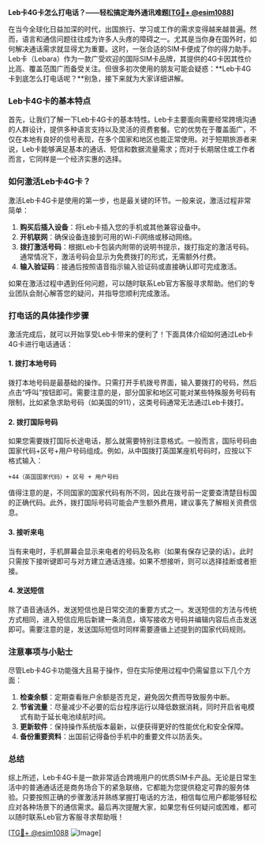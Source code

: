 **Leb卡4G卡怎么打电话？——轻松搞定海外通讯难题[[TG💪+ @esim1088](https://t.me/s/esim1088)]**

在当今全球化日益加深的时代，出国旅行、学习或工作的需求变得越来越普遍。然而，语言和通信问题往往成为许多人头疼的障碍之一。尤其是当你身在国外时，如何解决通话需求就显得尤为重要。这时，一张合适的SIM卡便成了你的得力助手。Leb卡（Lebara）作为一款广受欢迎的国际SIM卡品牌，其提供的4G卡因其性价比高、覆盖范围广而备受关注。但很多初次使用的朋友可能会疑惑：**Leb卡4G卡到底怎么打电话呢？**别急，接下来就为大家详细讲解。

### Leb卡4G卡的基本特点

首先，让我们了解一下Leb卡4G卡的基本特性。Leb卡主要面向需要经常跨境沟通的人群设计，提供多种语言支持以及灵活的资费套餐。它的优势在于覆盖面广，不仅在本地有良好的信号表现，在多个国家和地区也能正常使用。对于短期旅游者来说，Leb卡能够满足基本的通话、短信和数据流量需求；而对于长期居住或工作者而言，它同样是一个经济实惠的选择。

### 如何激活Leb卡4G卡？

激活Leb卡4G卡是使用的第一步，也是最关键的环节。一般来说，激活过程非常简单：

1. **购买后插入设备**：将Leb卡插入您的手机或其他兼容设备中。
2. **开机联网**：确保设备连接到可用的Wi-Fi网络或移动网络。
3. **拨打激活号码**：根据Leb卡包装内附带的说明书提示，拨打指定的激活号码。通常情况下，激活号码会显示为免费拨打的形式，无需额外付费。
4. **输入验证码**：接通后按照语音指示输入验证码或直接确认即可完成激活。

如果在激活过程中遇到任何问题，可以随时联系Leb官方客服寻求帮助。他们的专业团队会耐心解答您的疑问，并指导您顺利完成激活。

### 打电话的具体操作步骤

激活完成后，就可以开始享受Leb卡带来的便利了！下面具体介绍如何通过Leb卡4G卡进行电话通话：

#### 1. 拨打本地号码
拨打本地号码是最基础的操作。只需打开手机拨号界面，输入要拨打的号码，然后点击“呼叫”按钮即可。需要注意的是，部分国家和地区可能对某些特殊服务号码有限制，比如紧急求助号码（如美国的911），这类号码通常无法通过Leb卡拨打。

#### 2. 拨打国际号码
如果您需要拨打国际长途电话，那么就需要特别注意格式。一般而言，国际号码由国家代码+区号+用户号码组成。例如，从中国拨打英国某座机号码时，应按以下格式输入：
```
+44（英国国家代码）+ 区号 + 用户号码
```
值得注意的是，不同国家的国家代码有所不同，因此在拨号前一定要查清楚目标国的正确代码。此外，拨打国际号码可能会产生额外费用，建议事先了解相关资费信息。

#### 3. 接听来电
当有来电时，手机屏幕会显示来电者的号码及名称（如果有保存记录的话）。此时只需按下接听键即可与对方建立通话连接。如果不想接听，则可以选择挂断或者拒接。

#### 4. 发送短信
除了语音通话外，发送短信也是日常交流的重要方式之一。发送短信的方法与传统方式相同，进入短信应用后新建一条消息，填写接收方号码并编辑内容后点击发送即可。需要注意的是，发送国际短信时同样需要遵循上述提到的国家代码规则。

### 注意事项与小贴士

尽管Leb卡4G卡功能强大且易于操作，但在实际使用过程中仍需留意以下几个方面：

1. **检查余额**：定期查看账户余额是否充足，避免因欠费而导致服务中断。
2. **节省流量**：尽量减少不必要的后台程序运行以降低数据消耗，同时开启省电模式有助于延长电池续航时间。
3. **更新软件**：保持操作系统版本最新，以便获得更好的性能优化和安全保障。
4. **备份重要资料**：出国前记得备份手机中的重要文件以防丢失。

### 总结

综上所述，Leb卡4G卡是一款非常适合跨境用户的优质SIM卡产品。无论是日常生活中的普通通话还是商务场合下的紧急联络，它都能为您提供稳定可靠的服务体验。只要按照正确的步骤激活并熟练掌握打电话的方法，相信每位用户都能够轻松应对各种场景下的通信需求。最后再次提醒大家，如果您有任何疑问或困难，都可以随时联系Leb官方客服寻求帮助哦！

[[TG💪+ @esim1088](https://t.me/s/esim1088) ![Image](https://i.postimg.cc/4NQfJmqS/Snipaste-2025-05-13-00-14-12.png)]
